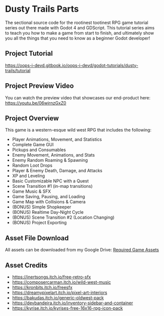 # Dusty Trails Parts
The sectional source code for the rootinest tootinest RPG game tutorial series out there made with Godot 4 and GDScript. This tutorial series aims to teach you how to make a game from start to finish, and ultimately show you all the things that you need to know as a beginner Godot developer!

## Project Tutorial
https://oops-i-devd.gitbook.io/oops-i-devd/godot-tutorials/dusty-trails/tutorial

## Project Preview Video
You can watch the preview video that showcases our end-product here: https://youtu.be/06wirnzGxZ0

## Project Overview
This game is a western-esque wild west RPG that includes the following:
- Player Animations, Movement, and Statistics
-	Complete Game GUI 
-	Pickups and Consumables 
-	Enemy Movement, Animations, and Stats 
-	Enemy Random Roaming & Spawning 
-	Random Loot Drops 
-	Player & Enemy Death, Damage, and Attacks 
-	XP and Leveling 
-	Basic Customizable NPC with a Quest 
-	Scene Transition #1 (in-map transitions) 
-	Game Music & SFX 
-	Game Saving, Pausing, and Loading 
-	Game Map with Collisions & Camera 
-	(BONUS) Simple Shopkeeper
-	(BONUS) Realtime Day-Night Cycle
-	(BONUS)	Scene Transition #2 (Location Changing) 
-	(BONUS) Project Exporting 

## Asset File Download
All assets can be downloaded from my Google Drive:
[Required Game Assets](https://rb.gy/dlxgtd) 

## Asset Credits
- https://inertsongs.itch.io/free-retro-sfx
- https://composercarman.itch.io/wild-west-music
- https://kronbits.itch.io/freesfx
- https://dreamypixelart.itch.io/pixel-art-interiors
- https://bakudas.itch.io/generic-oldwest-pack
- https://devbandeira.itch.io/inventory-sidebar-and-container
- https://kyrise.itch.io/kyrises-free-16x16-rpg-icon-pack



